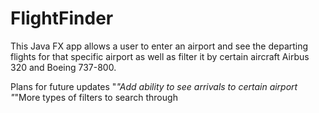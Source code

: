# FlightFinder
This Java FX app allows a user to enter an airport and see the departing flights for that specific airport as well as filter it by certain aircraft Airbus 320 and Boeing 737-800. 

Plans for future updates
"*"Add ability to see arrivals to certain airport
"*"More types of filters to search through
